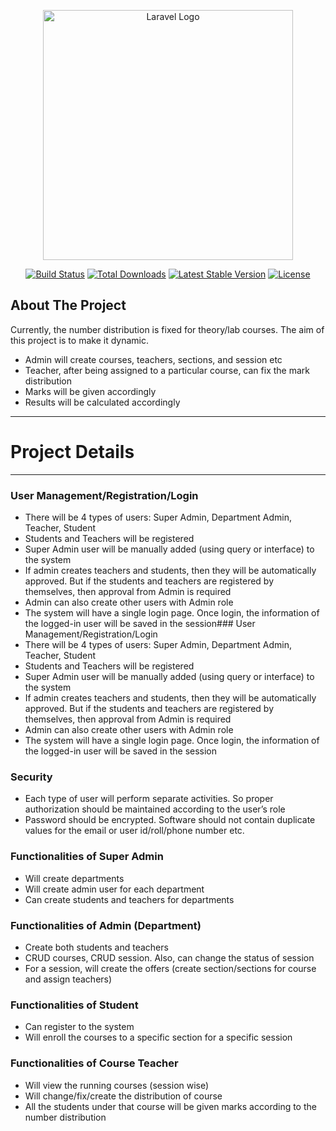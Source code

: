 <p align="center"><a href="https://laravel.com" target="_blank"><img src="https://raw.githubusercontent.com/laravel/art/master/logo-lockup/5%20SVG/2%20CMYK/1%20Full%20Color/laravel-logolockup-cmyk-red.svg" width="400" alt="Laravel Logo"></a></p>

<p align="center">
<a href="https://github.com/laravel/framework/actions"><img src="https://github.com/laravel/framework/workflows/tests/badge.svg" alt="Build Status"></a>
<a href="https://packagist.org/packages/laravel/framework"><img src="https://img.shields.io/packagist/dt/laravel/framework" alt="Total Downloads"></a>
<a href="https://packagist.org/packages/laravel/framework"><img src="https://img.shields.io/packagist/v/laravel/framework" alt="Latest Stable Version"></a>
<a href="https://packagist.org/packages/laravel/framework"><img src="https://img.shields.io/packagist/l/laravel/framework" alt="License"></a>
</p>

## About The Project

Currently, the number distribution is fixed for theory/lab courses. The aim of this project
is to make it dynamic.

- Admin will create courses, teachers, sections, and session etc
- Teacher, after being assigned to a particular course, can fix the mark distribution
- Marks will be given accordingly
- Results will be calculated accordingly


--- 


# Project Details
---

### User Management/Registration/Login
- There will be 4 types of users: Super Admin, Department Admin, Teacher, Student
- Students and Teachers will be registered
- Super Admin user will be manually added (using query or interface) to the system
- If admin creates teachers and students, then they will be automatically approved. But if
the students and teachers are registered by themselves, then approval from Admin is
required
- Admin can also create other users with Admin role
- The system will have a single login page. Once login, the information of the logged-in
user will be saved in the session### User Management/Registration/Login
- There will be 4 types of users: Super Admin, Department Admin, Teacher, Student
- Students and Teachers will be registered
- Super Admin user will be manually added (using query or interface) to the system
- If admin creates teachers and students, then they will be automatically approved. But if
the students and teachers are registered by themselves, then approval from Admin is
required
- Admin can also create other users with Admin role
- The system will have a single login page. Once login, the information of the logged-in
user will be saved in the session

### Security
- Each type of user will perform separate activities. So proper authorization should be
maintained according to the user’s role
- Password should be encrypted. Software should not contain duplicate values for the email
or user id/roll/phone number etc.

### Functionalities of Super Admin
- Will create departments
- Will create admin user for each department
- Can create students and teachers for departments

### Functionalities of Admin (Department)
- Create both students and teachers
- CRUD courses, CRUD session. Also, can change the status of session
- For a session, will create the offers (create section/sections for course and assign
teachers)


### Functionalities of Student
- Can register to the system
- Will enroll the courses to a specific section for a specific session

### Functionalities of Course Teacher
- Will view the running courses (session wise)
- Will change/fix/create the distribution of course
- All the students under that course will be given marks according to the number
distribution
